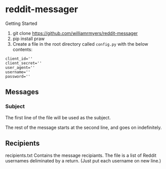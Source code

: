 # reddit-messager

Getting Started
1. git clone https://github.com/williamrmyers/reddit-messager
2. pip install praw
3. Create a file in the root directory called `config.py` with the below contents:

```
client_id=''
client_secret=''
user_agent=''
username=''
password=''
```

## Messages

### Subject
The first line of the file  will be used as the subject.

The rest of the message starts at the second line, and goes on indefinitely. 

## Recipients
recipients.txt
Contains the message recipiants. The file is a list of Reddit usernames deliminated by a return. (Just put each username on new line.)


